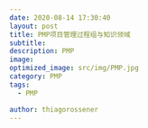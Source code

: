 ```yaml
---
date: 2020-08-14 17:30:40
layout: post
title: PMP项目管理过程组与知识领域
subtitle:
description: PMP
image:
optimized_image: src/img/PMP.jpg
category: PMP
tags:
  - PMP

author: thiagorossener
---
```

